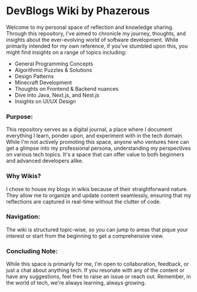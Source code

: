 # DevBlogs Wiki by Phazerous

Welcome to my personal space of reflection and knowledge sharing. Through this repository, I've aimed to chronicle my journey, thoughts, and insights about the ever-evolving world of software development. While primarily intended for my own reference, if you've stumbled upon this, you might find insights on a range of topics including:

- General Programming Concepts
- Algorithmic Puzzles & Solutions
- Design Patterns
- Minecraft Development
- Thoughts on Frontend & Backend nuances
- Dive into Java, Next.js, and Nest.js
- Insights on UI/UX Design

### Purpose:
This repository serves as a digital journal, a place where I document everything I learn, ponder upon, and experiment with in the tech domain. While I'm not actively promoting this space, anyone who ventures here can get a glimpse into my professional persona, understanding my perspectives on various tech topics. It's a space that can offer value to both beginners and advanced developers alike.

### Why Wikis?
I chose to house my blogs in wikis because of their straightforward nature. They allow me to organize and update content seamlessly, ensuring that my reflections are captured in real-time without the clutter of code.

### Navigation:
The wiki is structured topic-wise, so you can jump to areas that pique your interest or start from the beginning to get a comprehensive view.

### Concluding Note:
While this space is primarily for me, I'm open to collaboration, feedback, or just a chat about anything tech. If you resonate with any of the content or have any suggestions, feel free to raise an issue or reach out. Remember, in the world of tech, we're always learning, always growing.
